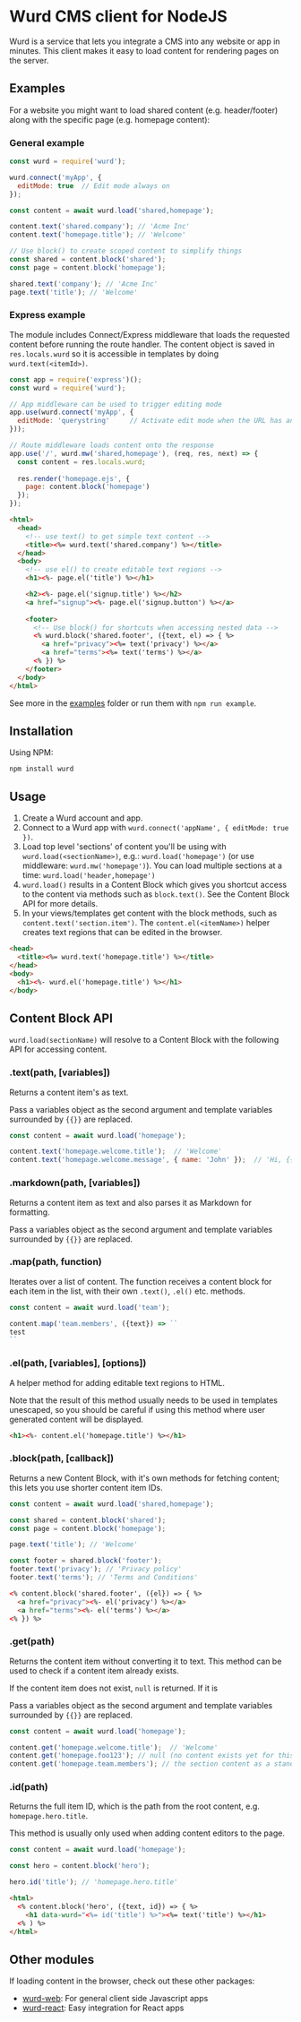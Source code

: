 # Wurd CMS client for NodeJS
Wurd is a service that lets you integrate a CMS into any website or app in minutes.  This client makes it easy to load content for rendering pages on the server.


## Examples
For a website you might want to load shared content (e.g. header/footer) along with the specific page (e.g. homepage content):
### General example
```javascript
const wurd = require('wurd');

wurd.connect('myApp', {
  editMode: true  // Edit mode always on
});

const content = await wurd.load('shared,homepage');

content.text('shared.company'); // 'Acme Inc'
content.text('homepage.title'); // 'Welcome'

// Use block() to create scoped content to simplify things
const shared = content.block('shared');
const page = content.block('homepage');

shared.text('company'); // 'Acme Inc'
page.text('title'); // 'Welcome'
```

### Express example
The module includes Connect/Express middleware that loads the requested content before running the route handler. The content object is saved in `res.locals.wurd` so it is accessible in templates by doing `wurd.text(<itemId>)`.

```javascript
const app = require('express')();
const wurd = require('wurd');

// App middleware can be used to trigger editing mode
app.use(wurd.connect('myApp', {
  editMode: 'querystring'     // Activate edit mode when the URL has an 'edit' query parameter
}));

// Route middleware loads content onto the response
app.use('/', wurd.mw('shared,homepage'), (req, res, next) => {
  const content = res.locals.wurd;
  
  res.render('homepage.ejs', {
    page: content.block('homepage')
  });
});
```

```html
<html>
  <head>
    <!-- use text() to get simple text content -->
    <title><%= wurd.text('shared.company') %></title>
  </head>
  <body>
    <!-- use el() to create editable text regions -->
    <h1><%- page.el('title') %></h1>

    <h2><%- page.el('signup.title') %></h2>
    <a href="signup"><%- page.el('signup.button') %></a>
  
    <footer>
      <!-- Use block() for shortcuts when accessing nested data -->
      <% wurd.block('shared.footer', ({text, el) => { %>
        <a href="privacy"><%= text('privacy') %></a>
        <a href="terms"><%= text('terms') %></a>
      <% }) %>
    </footer>
  </body>
</html>
```

See more in the [examples](https://github.com/wurdcms/wurd-node/tree/master/examples) folder or run them with `npm run example`.


## Installation
Using NPM:
```
npm install wurd
```

## Usage
1. Create a Wurd account and app.
2. Connect to a Wurd app with `wurd.connect('appName', { editMode: true })`. 
3. Load top level 'sections' of content you'll be using with `wurd.load(<sectionName>)`, e.g.: `wurd.load('homepage')` (or use middleware: `wurd.mw('homepage')`). You can load multiple sections at a time: `wurd.load('header,homepage')`
4. `wurd.load()` results in a Content Block which gives you shortcut access to the content via methods such as `block.text()`. See the Content Block API for more details.
4. In your views/templates get content with the block methods, such as `content.text('section.item')`. The `content.el(<itemName>)` helper creates text regions that can be edited in the browser.

```html
<head>
  <title><%= wurd.text('homepage.title') %></title>
</head>
<body>
  <h1><%- wurd.el('homepage.title') %></h1>
</body>
```

## Content Block API
`wurd.load(sectionName)` will resolve to a Content Block with the following API for accessing content.

### .text(path, [variables])
Returns a content item's as text.

Pass a variables object as the second argument and template variables surrounded by `{{}}` are replaced.

```javascript
const content = await wurd.load('homepage');

content.text('homepage.welcome.title');  // 'Welcome'
content.text('homepage.welcome.message', { name: 'John' });  // 'Hi, {{name}}' becomes 'Hi, John'
```

### .markdown(path, [variables])
Returns a content item as text and also parses it as Markdown for formatting.

Pass a variables object as the second argument and template variables surrounded by `{{}}` are replaced.

### .map(path, function)
Iterates over a list of content. The function receives a content block for each item in the list, with their own `.text()`, `.el()` etc. methods.

```javascript
const content = await wurd.load('team');

content.map('team.members', ({text}) => ``
test
``
```


### .el(path, [variables], [options])
A helper method for adding editable text regions to HTML.

Note that the result of this method usually needs to be used in templates unescaped, so you should be careful if using this method where user generated content will be displayed.

```html
<h1><%- content.el('homepage.title') %></h1>
```

### .block(path, [callback])
Returns a new Content Block, with it's own methods for fetching content; this lets you use shorter content item IDs.

```javascript
const content = await wurd.load('shared,homepage');

const shared = content.block('shared');
const page = content.block('homepage');

page.text('title'); // 'Welcome'

const footer = shared.block('footer');
footer.text('privacy'); // 'Privacy policy'
footer.text('terms'); // 'Terms and Conditions'
```

```html
<% content.block('shared.footer', ({el}) => { %>
  <a href="privacy"><%- el('privacy') %></a>
  <a href="terms"><%- el('terms') %></a>
<% }) %>
```

### .get(path)
Returns the content item without converting it to text. This method can be used to check if a content item already exists.

If the content item does not exist, `null` is returned. If it is 

Pass a variables object as the second argument and template variables surrounded by `{{}}` are replaced.

```javascript
const content = await wurd.load('homepage');

content.get('homepage.welcome.title');  // 'Welcome'
content.get('homepage.foo123'); // null (no content exists yet for this item)
content.get('homepage.team.members'); // the section content as a standard object
```

### .id(path)
Returns the full item ID, which is the path from the root content, e.g. `homepage.hero.title`.

This method is usually only used when adding content editors to the page.

```javascript
const content = await wurd.load('homepage');

const hero = content.block('hero');

hero.id('title'); // 'homepage.hero.title'
```

```html
<html>
  <% content.block('hero', ({text, id}) => { %>
    <h1 data-wurd="<%= id('title') %>"><%= text('title') %></h1>
  <% ) %>
</html>
```

## Other modules
If loading content in the browser, check out these other packages:
- [wurd-web](https://github.com/wurdcms/wurd-web): For general client side Javascript apps
- [wurd-react](https://github.com/wurdcms/wurd-react): Easy integration for React apps

